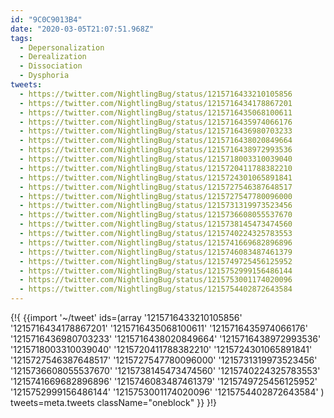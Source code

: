 ```yaml
---
id: "9C0C9013B4"
date: "2020-03-05T21:07:51.968Z"
tags:
  - Depersonalization
  - Derealization
  - Dissociation
  - Dysphoria
tweets:
  - https://twitter.com/NightlingBug/status/1215716433210105856
  - https://twitter.com/NightlingBug/status/1215716434178867201
  - https://twitter.com/NightlingBug/status/1215716435068100611
  - https://twitter.com/NightlingBug/status/1215716435974066176
  - https://twitter.com/NightlingBug/status/1215716436980703233
  - https://twitter.com/NightlingBug/status/1215716438020849664
  - https://twitter.com/NightlingBug/status/1215716438972993536
  - https://twitter.com/NightlingBug/status/1215718003310039040
  - https://twitter.com/NightlingBug/status/1215720411788382210
  - https://twitter.com/NightlingBug/status/1215724301065891841
  - https://twitter.com/NightlingBug/status/1215727546387648517
  - https://twitter.com/NightlingBug/status/1215727547780096000
  - https://twitter.com/NightlingBug/status/1215731319973523456
  - https://twitter.com/NightlingBug/status/1215736608055537670
  - https://twitter.com/NightlingBug/status/1215738145473474560
  - https://twitter.com/NightlingBug/status/1215740224325783553
  - https://twitter.com/NightlingBug/status/1215741669682896896
  - https://twitter.com/NightlingBug/status/1215746083487461379
  - https://twitter.com/NightlingBug/status/1215749725456125952
  - https://twitter.com/NightlingBug/status/1215752999156486144
  - https://twitter.com/NightlingBug/status/1215753001174020096
  - https://twitter.com/NightlingBug/status/1215754402872643584
---
```

{!{
  {{import '~/tweet' ids=(array
    '1215716433210105856'
    '1215716434178867201'
    '1215716435068100611'
    '1215716435974066176'
    '1215716436980703233'
    '1215716438020849664'
    '1215716438972993536'
    '1215718003310039040'
    '1215720411788382210'
    '1215724301065891841'
    '1215727546387648517'
    '1215727547780096000'
    '1215731319973523456'
    '1215736608055537670'
    '1215738145473474560'
    '1215740224325783553'
    '1215741669682896896'
    '1215746083487461379'
    '1215749725456125952'
    '1215752999156486144'
    '1215753001174020096'
    '1215754402872643584'
  ) tweets=meta.tweets className="oneblock" }}
}!}

